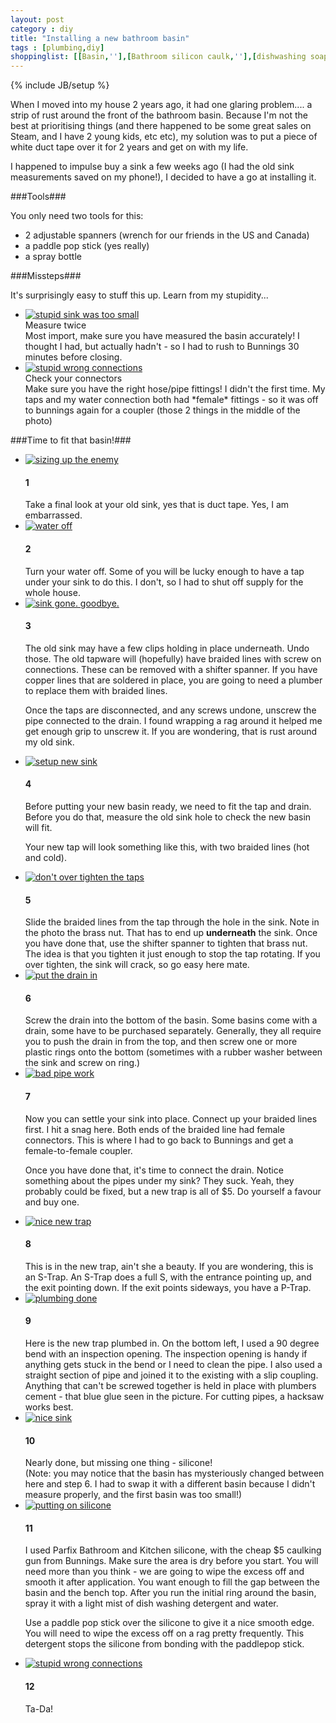```yaml
---
layout: post
category : diy
title: "Installing a new bathroom basin"
tags : [plumbing,diy]
shoppinglist: [[Basin,''],[Bathroom silicon caulk,''],[dishwashing soap,''],[Paddlepop Stick,'']]
---
```

{% include JB/setup %}

When I moved into my house 2 years ago, it had one glaring problem.... a strip of rust around the front of the bathroom basin. Because I'm not the best at prioritising things (and there happened to be some great sales on Steam, and I have 2 young kids, etc etc), my solution was to put a piece of white duct tape over it for 2 years and get on with my life.

I happened to impulse buy a sink a few weeks ago (I had the old sink measurements saved on my phone!), I decided to have a go at installing it.

<!--more-->

###Tools###

You only need two tools for this:

 - 2 adjustable spanners (wrench for our friends in the US and Canada)
 - a paddle pop stick (yes really)
 - a spray bottle

###Missteps###

It's surprisingly easy to stuff this up. Learn from my stupidity...

<ul class="howto">
<li>
<a class="fancybox" rel="group" href="{{ site.url }}/assets/images/sink07.jpg"><img src="{{ site.url }}/assets/images/sm_sink07.jpg" class="img-thumbnail" alt="stupid sink was too small" /></a>
<div><span class="glyphicon glyphicon-warning-sign warning-icon"></span> <span class="bigtext">Measure twice</span></div>
Most import, make sure you have measured the basin accurately! I thought I had, but actually hadn't - so I had to rush to Bunnings 30 minutes before closing.
</li>

<li>
<a class="fancybox" rel="group" href="{{ site.url }}/assets/images/sink09.jpg"><img src="{{ site.url }}/assets/images/sm_sink09.jpg" class="img-thumbnail" alt="stupid wrong connections" /></a>
<div><span class="glyphicon glyphicon-warning-sign warning-icon"></span> <span class="bigtext">Check your connectors</span></div>
Make sure you have the right hose/pipe fittings! I didn't the first time. My taps and my water connection both had *female* fittings - so it was off to bunnings again for a coupler (those 2 things in the middle of the photo)
</li>
</ul>

###Time to fit that basin!###

<ul class="howto">

<li>
<a class="fancybox" rel="group" href="{{ site.url }}/assets/images/sink02.jpg"><img src="{{ site.url }}/assets/images/sm_sink02.jpg" class="img-thumbnail" alt="sizing up the enemy" /></a>
<h4>1</h4>
Take a final look at your old sink, yes that is duct tape. Yes, I am embarrassed.
</li>

<li>
<a class="fancybox" rel="group" href="{{ site.url }}/assets/images/sink01.jpg"><img src="{{ site.url }}/assets/images/sm_sink01.jpg" class="img-thumbnail" alt="water off" /></a>
<h4>2</h4>
Turn your water off. Some of you will be lucky enough to have a tap under your sink to do this. I don't, so I had to shut off supply for the whole house.
</li>

<li>
<a class="fancybox" rel="group" href="{{ site.url }}/assets/images/sink06.jpg"><img src="{{ site.url }}/assets/images/sm_sink06.jpg" class="img-thumbnail" alt="sink gone. goodbye." /></a>
<h4>3</h4>
The old sink may have a few clips holding in place underneath. Undo those. The old tapware will (hopefully) have braided lines with screw on connections. These can be removed with a shifter spanner. If you have copper lines that are soldered in place, you are going to need a plumber to replace them with braided lines. <p />Once the taps are disconnected, and any screws undone, unscrew the pipe connected to the drain. I found wrapping a rag around it helped me get enough grip to unscrew it. If you are wondering, that is rust around my old sink.
</li>

<li>
<a class="fancybox" rel="group" href="{{ site.url }}/assets/images/sink03.jpg"><img src="{{ site.url }}/assets/images/sm_sink03.jpg" class="img-thumbnail" alt="setup new sink" /></a>
<h4>4</h4>
Before putting your new basin ready, we need to fit the tap and drain. Before you do that, measure the old sink hole to check the new basin will fit. <p />
Your new tap will look something like this, with two braided lines (hot and cold).
</li>

<li>
<a class="fancybox" rel="group" href="{{ site.url }}/assets/images/sink04.jpg"><img src="{{ site.url }}/assets/images/sm_sink04.jpg" class="img-thumbnail" alt="don't over tighten the taps" /></a>
<h4>5</h4>
Slide the braided lines from the tap through the hole in the sink. Note in the photo the brass nut. That has to end up <b>underneath</b> the sink. Once you have done that, use the shifter spanner to tighten that brass nut. The idea is that you tighten it just enough to stop the tap rotating. If you over tighten, the sink will crack, so go easy here mate.
</li>

<li>
<a class="fancybox" rel="group" href="{{ site.url }}/assets/images/sink05.jpg"><img src="{{ site.url }}/assets/images/sm_sink05.jpg" class="img-thumbnail" alt="put the drain in" /></a>
<h4>6</h4>
Screw the drain into the bottom of the basin. Some basins come with a drain, some have to be purchased separately. Generally, they all require you to push the drain in from the top, and then screw one or more plastic rings onto the bottom (sometimes with a rubber washer between the sink and screw on ring.)
</li>

<li>
<a class="fancybox" rel="group" href="{{ site.url }}/assets/images/sink10.jpg"><img src="{{ site.url }}/assets/images/sm_sink10.jpg" class="img-thumbnail" alt="bad pipe work" /></a>
<h4>7</h4>
Now you can settle your sink into place. Connect up your braided lines first. I hit a snag here. Both ends of the braided line had female connectors. This is where I had to go back to Bunnings and get a female-to-female coupler.
<p />
Once you have done that, it's time to connect the drain. Notice something about the pipes under my sink? They suck. Yeah, they probably could be fixed, but a new trap is all of $5. Do yourself a favour and buy one.
</li>

<li>
<a class="fancybox" rel="group" href="{{ site.url }}/assets/images/sink11.jpg"><img src="{{ site.url }}/assets/images/sm_sink11.jpg" class="img-thumbnail" alt="nice new trap" /></a>
<h4>8</h4>
This is in the new trap, ain't she a beauty. If you are wondering, this is an S-Trap. An S-Trap does a full S, with the entrance pointing up, and the exit pointing down. If the exit points sideways, you have a P-Trap.
</li>

<li>
<a class="fancybox" rel="group" href="{{ site.url }}/assets/images/sink16.jpg"><img src="{{ site.url }}/assets/images/sm_sink16.jpg" class="img-thumbnail" alt="plumbing done" /></a>
<h4>9</h4>
Here is the new trap plumbed in. On the bottom left, I used a 90 degree bend with an inspection opening. The inspection opening is handy if anything gets stuck in the bend or I need to clean the pipe. I also used a straight section of pipe and joined it to the existing with a slip coupling. Anything that can't be screwed together is held in place with plumbers cement - that blue glue seen in the picture. For cutting pipes, a hacksaw works best. 
</li>

<li>
<a class="fancybox" rel="group" href="{{ site.url }}/assets/images/sink17.jpg"><img src="{{ site.url }}/assets/images/sm_sink17.jpg" class="img-thumbnail" alt="nice sink" /></a>
<h4>10</h4>
Nearly done, but missing one thing - silicone! <br />
(Note: you may notice that the basin has mysteriously changed between here and step 6. I had to swap it with a different basin because I didn't measure properly, and the first basin was too small!)
</li>

<li>
<a class="fancybox" rel="group" href="{{ site.url }}/assets/images/sink14.jpg"><img src="{{ site.url }}/assets/images/sm_sink14.jpg" class="img-thumbnail" alt="putting on silicone" /></a>
<h4>11</h4>
I used Parfix Bathroom and Kitchen silicone, with the cheap $5 caulking gun from Bunnings. Make sure the area is dry before you start. You will need more than you think - we are going to wipe the excess off and smooth it after application. You want enough to fill the gap between the basin and the bench top. After you run the initial ring around the basin, spray it with a light mist of dish washing detergent and water. 
<p />
Use a paddle pop stick over the silicone to give it a nice smooth edge. You will need to wipe the excess off on a rag pretty frequently. This detergent stops the silicone from bonding with the paddlepop stick.
</li>

<li>
<a class="fancybox" rel="group" href="{{ site.url }}/assets/images/sink18.jpg"><img src="{{ site.url }}/assets/images/sm_sink18.jpg" class="img-thumbnail" alt="stupid wrong connections" /></a>
<h4>12</h4>
Ta-Da!
</li>

</ul>
